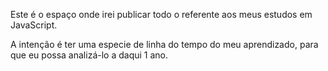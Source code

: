Este é o espaço onde irei publicar todo o referente aos meus estudos em JavaScript. 

A intenção é ter uma especie de linha do tempo do meu aprendizado, para que eu possa analizá-lo a daqui 1 ano.